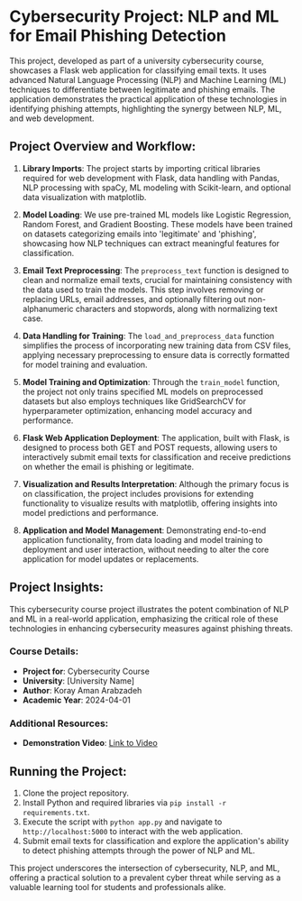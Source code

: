 # Cybersecurity Project: NLP and ML for Email Phishing Detection

This project, developed as part of a university cybersecurity course, showcases a Flask web application for classifying email texts. It uses advanced Natural Language Processing (NLP) and Machine Learning (ML) techniques to differentiate between legitimate and phishing emails. The application demonstrates the practical application of these technologies in identifying phishing attempts, highlighting the synergy between NLP, ML, and web development.

## Project Overview and Workflow:

1. **Library Imports**: The project starts by importing critical libraries required for web development with Flask, data handling with Pandas, NLP processing with spaCy, ML modeling with Scikit-learn, and optional data visualization with matplotlib.

2. **Model Loading**: We use pre-trained ML models like Logistic Regression, Random Forest, and Gradient Boosting. These models have been trained on datasets categorizing emails into 'legitimate' and 'phishing', showcasing how NLP techniques can extract meaningful features for classification.

3. **Email Text Preprocessing**: The `preprocess_text` function is designed to clean and normalize email texts, crucial for maintaining consistency with the data used to train the models. This step involves removing or replacing URLs, email addresses, and optionally filtering out non-alphanumeric characters and stopwords, along with normalizing text case.

4. **Data Handling for Training**: The `load_and_preprocess_data` function simplifies the process of incorporating new training data from CSV files, applying necessary preprocessing to ensure data is correctly formatted for model training and evaluation.

5. **Model Training and Optimization**: Through the `train_model` function, the project not only trains specified ML models on preprocessed datasets but also employs techniques like GridSearchCV for hyperparameter optimization, enhancing model accuracy and performance.

6. **Flask Web Application Deployment**: The application, built with Flask, is designed to process both GET and POST requests, allowing users to interactively submit email texts for classification and receive predictions on whether the email is phishing or legitimate.

7. **Visualization and Results Interpretation**: Although the primary focus is on classification, the project includes provisions for extending functionality to visualize results with matplotlib, offering insights into model predictions and performance.

8. **Application and Model Management**: Demonstrating end-to-end application functionality, from data loading and model training to deployment and user interaction, without needing to alter the core application for model updates or replacements.

## Project Insights:

This cybersecurity course project illustrates the potent combination of NLP and ML in a real-world application, emphasizing the critical role of these technologies in enhancing cybersecurity measures against phishing threats.

### Course Details:

- **Project for**: Cybersecurity Course
- **University**: [University Name]
- **Author**: Koray Aman Arabzadeh
- **Academic Year**: 2024-04-01

### Additional Resources:

- **Demonstration Video**: [Link to Video](https://www.youtube.com/watch?v=-3TfoUi6oTk)

## Running the Project:

1. Clone the project repository.
2. Install Python and required libraries via `pip install -r requirements.txt`.
3. Execute the script with `python app.py` and navigate to `http://localhost:5000` to interact with the web application.
4. Submit email texts for classification and explore the application's ability to detect phishing attempts through the power of NLP and ML.

This project underscores the intersection of cybersecurity, NLP, and ML, offering a practical solution to a prevalent cyber threat while serving as a valuable learning tool for students and professionals alike.
